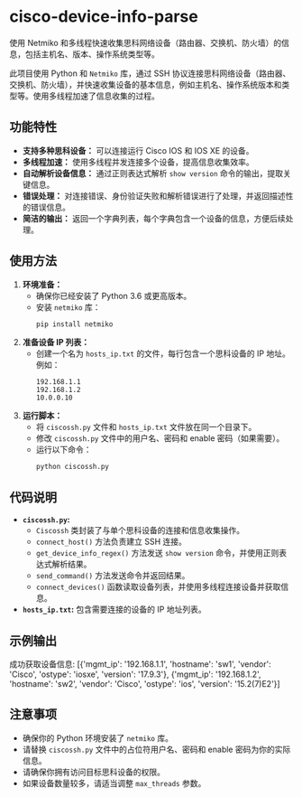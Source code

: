 # cisco-device-info-parse
使用 Netmiko 和多线程快速收集思科网络设备（路由器、交换机、防火墙）的信息，包括主机名、版本、操作系统类型等。

此项目使用 Python 和 `Netmiko` 库，通过 SSH 协议连接思科网络设备（路由器、交换机、防火墙），并快速收集设备的基本信息，例如主机名、操作系统版本和类型等。使用多线程加速了信息收集的过程。

## 功能特性

*   **支持多种思科设备：** 可以连接运行 Cisco IOS 和 IOS XE 的设备。
*   **多线程加速：** 使用多线程并发连接多个设备，提高信息收集效率。
*   **自动解析设备信息：** 通过正则表达式解析 `show version` 命令的输出，提取关键信息。
*   **错误处理：** 对连接错误、身份验证失败和解析错误进行了处理，并返回描述性的错误信息。
*   **简洁的输出：** 返回一个字典列表，每个字典包含一个设备的信息，方便后续处理。

## 使用方法

1.  **环境准备：**
    *   确保你已经安装了 Python 3.6 或更高版本。
    *   安装 `netmiko` 库：
        ```bash
        pip install netmiko
        ```
2.  **准备设备 IP 列表：**
    *   创建一个名为 `hosts_ip.txt` 的文件，每行包含一个思科设备的 IP 地址。例如：
        ```
        192.168.1.1
        192.168.1.2
        10.0.0.10
        ```
3.  **运行脚本：**
    *   将 `ciscossh.py` 文件和 `hosts_ip.txt` 文件放在同一个目录下。
    *   修改 `ciscossh.py` 文件中的用户名、密码和 enable 密码（如果需要）。
    *   运行以下命令：
        ```bash
        python ciscossh.py
        ```

## 代码说明

*   **`ciscossh.py`:**
    *   `Ciscossh` 类封装了与单个思科设备的连接和信息收集操作。
    *   `connect_host()` 方法负责建立 SSH 连接。
    *   `get_device_info_regex()` 方法发送 `show version` 命令，并使用正则表达式解析结果。
    *   `send_command()` 方法发送命令并返回结果。
    *   `connect_devices()` 函数读取设备列表，并使用多线程连接设备并获取信息。
*   **`hosts_ip.txt`:** 包含需要连接的设备的 IP 地址列表。

## 示例输出
成功获取设备信息: [{'mgmt_ip': '192.168.1.1', 'hostname': 'sw1', 'vendor': 'Cisco', 'ostype': 'iosxe', 'version': '17.9.3'}, {'mgmt_ip': '192.168.1.2', 'hostname': 'sw2', 'vendor': 'Cisco', 'ostype': 'ios', 'version': '15.2(7)E2'}]


## 注意事项
*   确保你的 Python 环境安装了 `netmiko` 库。
*   请替换 `ciscossh.py` 文件中的占位符用户名、密码和 enable 密码为你的实际信息。
*   请确保你拥有访问目标思科设备的权限。
*   如果设备数量较多，请适当调整 `max_threads` 参数。

